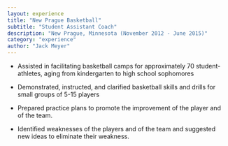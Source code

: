 ```yaml
---
layout: experience
title: "New Prague Basketball"
subtitle: "Student Assistant Coach"
description: "New Prague, Minnesota (November 2012 - June 2015)"
category: "experience"
author: "Jack Meyer"
---
```

<!-- Start Writing Below in Markdown -->
* Assisted in facilitating basketball camps for approximately 70 student-athletes, aging from kindergarten to high school sophomores

* Demonstrated, instructed, and clarified basketball skills and drills for small groups of 5-15 players

* Prepared practice plans to promote the improvement of the player and of the team.

* Identified weaknesses of the players and of the team and suggested new ideas to eliminate their weakness. 
